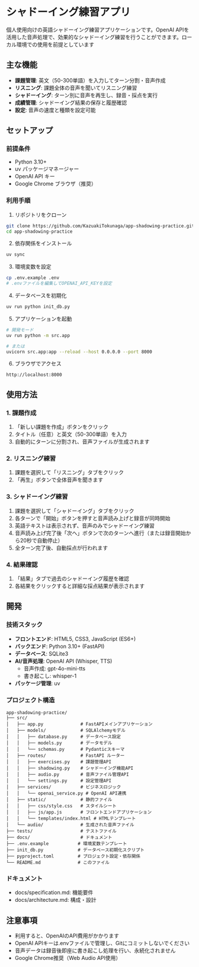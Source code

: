 # シャドーイング練習アプリ

個人使用向けの英語シャドーイング練習アプリケーションです。OpenAI APIを活用した音声処理で、効果的なシャドーイング練習を行うことができます。ローカル環境での使用を前提としています

## 主な機能

- **課題管理**: 英文（50-300単語）を入力してターン分割・音声作成
- **リスニング**: 課題全体の音声を聞いてリスニング練習
- **シャドーイング**: ターン別に音声を再生し、録音・採点を実行
- **成績管理**: シャドーイング結果の保存と履歴確認
- **設定**: 音声の速度と種類を設定可能

## セットアップ

### 前提条件

- Python 3.10+
- uv パッケージマネージャー
- OpenAI API キー
- Google Chrome ブラウザ（推奨）

### 利用手順

1. リポジトリをクローン
```bash
git clone https://github.com/KazuakiTokunaga/app-shadowing-practice.git
cd app-shadowing-practice
```

2. 依存関係をインストール
```bash
uv sync
```

3. 環境変数を設定
```bash
cp .env.example .env
# .envファイルを編集してOPENAI_API_KEYを設定
```

4. データベースを初期化
```bash
uv run python init_db.py
```

5. アプリケーションを起動
```bash
# 開発モード
uv run python -m src.app

# または
uvicorn src.app:app --reload --host 0.0.0.0 --port 8000
```

6. ブラウザでアクセス
```
http://localhost:8000
```

## 使用方法

### 1. 課題作成
1. 「新しい課題を作成」ボタンをクリック
2. タイトル（任意）と英文（50-300単語）を入力
3. 自動的にターンに分割され、音声ファイルが生成されます

### 2. リスニング練習
1. 課題を選択して「リスニング」タブをクリック
2. 「再生」ボタンで全体音声を聞きます

### 3. シャドーイング練習
1. 課題を選択して「シャドーイング」タブをクリック
2. 各ターンで「開始」ボタンを押すと音声読み上げと録音が同時開始
3. 英語テキストは表示されず、音声のみでシャドーイング練習
4. 音声読み上げ完了後「次へ」ボタンで次のターンへ進行（または録音開始から20秒で自動停止）
5. 全ターン完了後、自動採点が行われます

### 4. 結果確認
1. 「結果」タブで過去のシャドーイング履歴を確認
2. 各結果をクリックすると詳細な採点結果が表示されます

## 開発

### 技術スタック

- **フロントエンド**: HTML5, CSS3, JavaScript (ES6+)
- **バックエンド**: Python 3.10+ (FastAPI)
- **データベース**: SQLite3
- **AI/音声処理**: OpenAI API (Whisper, TTS)
  - 音声作成: gpt-4o-mini-tts
  - 書き起こし: whisper-1
- **パッケージ管理**: uv

### プロジェクト構造

```
app-shadowing-practice/
├── src/
│   ├── app.py              # FastAPIメインアプリケーション
│   ├── models/             # SQLAlchemyモデル
│   │   ├── database.py     # データベース設定
│   │   ├── models.py       # データモデル
│   │   └── schemas.py      # Pydanticスキーマ
│   ├── routes/             # FastAPI ルーター
│   │   ├── exercises.py    # 課題管理API
│   │   ├── shadowing.py    # シャドーイング機能API
│   │   ├── audio.py        # 音声ファイル管理API
│   │   └── settings.py     # 設定管理API
│   ├── services/           # ビジネスロジック
│   │   └── openai_service.py # OpenAI API連携
│   ├── static/             # 静的ファイル
│   │   ├── css/style.css   # スタイルシート
│   │   ├── js/app.js       # フロントエンドアプリケーション
│   │   └── templates/index.html # HTMLテンプレート
│   └── audio/              # 生成された音声ファイル
├── tests/                  # テストファイル
├── docs/                   # ドキュメント
├── .env.example           # 環境変数テンプレート
├── init_db.py             # データベース初期化スクリプト
├── pyproject.toml         # プロジェクト設定・依存関係
└── README.md              # このファイル
```

### ドキュメント

- docs/specification.md: 機能要件
- docs/architecture.md: 構成・設計

## 注意事項

- 利用すると、OpenAIのAPI費用がかかります
- OpenAI APIキーは.envファイルで管理し、Gitにコミットしないでください
- 音声データは録音後即座に書き起こし処理を行い、永続化されません
- Google Chrome推奨（Web Audio API使用）